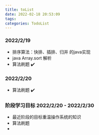 ```yaml
---
title: toList
date: 2022-02-18 20:53:09
tags:
categories: TodoList
---
```


### 2022/2/19
* 排序算法：快排、插排、归并 的java实现 
* java Array.sort 解析 
* 算法刷题 ✔️

### 2022/2/20
* 算法刷题 ✔️

### 阶段学习目标 2022/2/20 - 2022/2/30
* 最近阶段的目标重温操作系统的知识
* 算法刷题
* 
